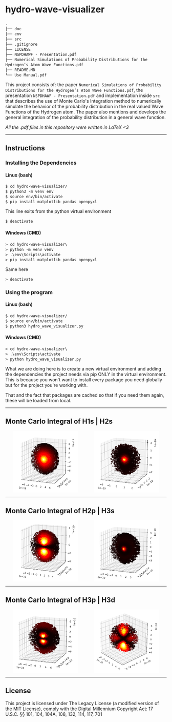# hydro-wave-visualizer

    .
    ├── doc
    ├── env
    ├── src
    ├── .gitignore
    ├── LICENSE
    ├── NSPDHAWF - Presentation.pdf
    ├── Numerical Simulations of Probability Distributions for the Hydrogen’s Atom Wave Functions.pdf
    ├── README.MD
    └── Use Manual.pdf

This project consists of: the paper `Numerical Simulations
of Probability Distributions for the Hydrogen’s Atom Wave Functions.pdf`, 
the presentation `NSPDHAWF - Presentation.pdf` and implementation inside `src` that
describes the use of Monte Carlo's Integration method to
numerically simulate the behavior of the probability
distribution in the real valued Wave Functions of the
Hydrogen atom. The paper also mentions and develops the
general integration of the probability distribution in a
general wave function.

*All the .pdf files in this repository were written in LaTeX <3*

****

## Instructions

### Installing the Dependencies
#### Linux (bash)
    $ cd hydro-wave-visualizer/
    $ python3 -m venv env
    $ source env/bin/activate
    $ pip install matplotlib pandas openpyxl

This line exits from the python virtual environment

    $ deactivate

#### Windows (CMD)
    > cd hydro-wave-visualizer\
    > python -m venv venv
    > .\env\Scripts\activate
    > pip install matplotlib pandas openpyxl

Same here

    > deactivate

### Using the program
#### Linux (bash)
    $ cd hydro-wave-visualizer/
    $ source env/bin/activate
    $ python3 hydro_wave_visualizer.py

#### Windows (CMD)
    > cd hydro-wave-visualizer\
    > .\env\Scripts\activate
    > python hydro_wave_visualizer.py

What we are doing here is to create a new
virtual environment and adding the 
dependencies the project needs via pip ONLY in the virtual
environment. This is because you won't want to install
every package you need globally but for the project you're
working with.

That and the fact that packages are cached so that if you
need them again, these will be loaded from local.

****

## Monte Carlo Integral of H1s | H2s
<p style="display: flex">
    <img src="doc/monte-carlo-squared_h1s.png" width="40%" style="margin: 0 auto"/>
    <img src="doc/monte-carlo-squared_h2s.png" width="40%" style="margin: 0 auto"/>
</p>

****

## Monte Carlo Integral of H2p | H3s
<p style="display: flex">
    <img src="doc/monte-carlo-squared_h2p.png" width="40%" style="margin: 0 auto"/>
    <img src="doc/monte-carlo-squared_h3s.png" width="40%" style="margin: 0 auto"/>
</p>

****

## Monte Carlo Integral of H3p | H3d
<p style="display: flex">
    <img src="doc/monte-carlo-squared_h3p.png" width="40%" style="margin: 0 auto"/>
    <img src="doc/monte-carlo-squared_h3d.png" width="40%" style="margin: 0 auto"/>
</p>

****

## License

This project is licensed under The Legacy License 
(a modified version of the MIT License), comply with the
Digital Millennium Copyright Act: 17 U.S.C. §§ 101, 104,
104A, 108, 132, 114, 117, 701

